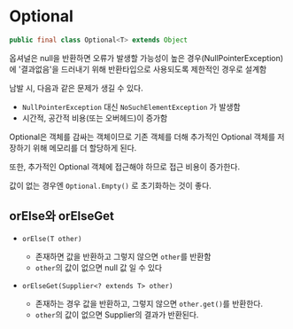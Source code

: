 # Optional

```java
public final class Optional<T> extends Object
```

옵셔널은 null을 반환하면 오류가 발생할 가능성이 높은 경우(NullPointerException)에 '결과없음'을 드러내기 위해 반환타입으로 사용되도록 제한적인 경우로 설계함

남발 시, 다음과 같은 문제가 생길 수 있다.

- `NullPointerException` 대신 `NoSuchElementException` 가 발생함
- 시간적, 공간적 비용(또는 오버헤드)이 증가함

Optional은 객체를 감싸는 객체이므로 기존 객체를 더해 추가적인 Optional 객체를 저장하기 위해 메모리를 더 할당하게 된다.

또한, 추가적인 Optional 객체에 접근해야 하므로 접근 비용이 증가한다.

값이 없는 경우엔 `Optional.Empty()` 로 초기화하는 것이 좋다.


## orElse와 orElseGet

- `orElse(T other)`
  - 존재하면 값을 반환하고 그렇지 않으면 `other`를 반환함
  - `other`의 값이 없으면 null 값 일 수 있다

- `orElseGet(Supplier<? extends T> other)`
  - 존재하는 경우 값을 반환하고, 그렇지 않으면 `other.get()`를 반환한다.
  - `other`의 값이 없으면 Supplier의 결과가 반환된다.
